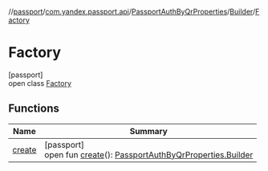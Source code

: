 //[passport](../../../../../index.md)/[com.yandex.passport.api](../../../index.md)/[PassportAuthByQrProperties](../../index.md)/[Builder](../index.md)/[Factory](index.md)

# Factory

[passport]\
open class [Factory](index.md)

## Functions

| Name | Summary |
|---|---|
| [create](create.md) | [passport]<br>open fun [create](create.md)(): [PassportAuthByQrProperties.Builder](../index.md) |

